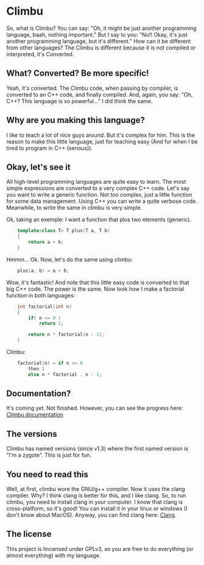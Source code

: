 Climbu
=======
So, what is Climbu? You can say: "Oh, it might be just another programming language, baah, nothing important." But I say to you: "No!! Okay, it's just another programming language, but it's different." How can it be different from other languages? The Climbu is different because it is not compiled or interpreted, it's Converted.

## What? Converted? Be more specific!
Yeah, it's converted. The Climbu code, when passing by compiler, is converted to an C++ code, and finally compiled. And, again, you say: "Oh, C++? This language is so powerful..." I did think the same.

## Why are you making this language?
I like to teach a lot of nice guys around. But it's complex for him. This is the reason to make this little language, just for teaching easy (And for when I be tired to program in C++ (serious)).

## Okay, let's see it
All high-level programming languages are quite easy to learn. The most simple expressions are converted to a very complex C++ code. Let's say you want to write a generic function. Not too complex, just a little function for some data management. Using C++ you can write a quite verbose code. Meanwhile, to write the same in climbu is very simple.

Ok, taking an exemple: I want a function that plus two elements (generic).

```c++
    template<class T> T plus(T a, T b)
    {
        return a + b;
    }
```

Hmmm... Ok. Now, let's do the same using climbu:

```c++
    plus(a, b) = a + b;
```

Wow, it's fantastic! And note that this little easy code is converted to that big C++ code. The power is the same. Now look how I make a factorial function in both languages:

```c++
    int factorial(int n)
    {
        if( n <= 0 )
            return 1;

        return n * factorial(n - 1);
    }
```

Climbu:

```c++
    factorial(n) = if n <= 0
        then 1
        else n * factorial . n - 1;
```

## Documentation?
It's coming yet. Not finished. However, you can see the progress here: [Climbu documentation](http://climbu.readthedocs.org/en/latest/)

## The versions
Climbu has named versions (since v1.3) where the first named version is "I'm a zygote". This is just for fun.

## You need to read this
Well, at first, climbu wore the GNU/g++ compiler. Now it uses the clang compiler. Why? I think clang is better for this, and I like clang. So, to run climbu, you need to install clang in your computer. I know that clang is cross-platform, so it's good! You can install it in your linux or windows (I don't know about MacOS). Anyway, you can find clang here: [Clang](http://clang.llvm.org).

## The license
This project is lincensed under GPLv3, so you are free to do everything (or almost everything) with my language.
